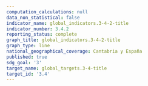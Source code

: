 ```yaml
---
computation_calculations: null
data_non_statistical: false
indicator_name: global_indicators.3-4-2-title
indicator_number: 3.4.2
reporting_status: complete
graph_title: global_indicators.3-4-2-title
graph_type: line
national_geographical_coverage: Cantabria y España
published: true
sdg_goal: '3'
target_name: global_targets.3-4-title
target_id: '3.4'
---
```

